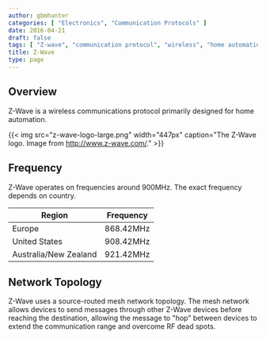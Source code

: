 ```yaml
---
author: gbmhunter
categories: [ "Electronics", "Communication Protocols" ]
date: 2016-04-21
draft: false
tags: [ "Z-wave", "communication protocol", "wireless", "home automation" ]
title: Z-Wave
type: page
---
```


## Overview

Z-Wave is a wireless communications protocol primarily designed for home automation.

{{< img src="z-wave-logo-large.png" width="447px" caption="The Z-Wave logo. Image from http://www.z-wave.com/."  >}}

## Frequency

Z-Wave operates on frequencies around 900MHz. The exact frequency depends on country.

<table>
    <thead>
        <tr>
            <th>Region</th>
            <th>Frequency</th>
        </tr>
    </thead>
<tbody>
<tr>
<td>Europe</td>
<td>868.42MHz</td>
</tr>
<tr>
<td>United States</td>
<td>908.42MHz</td>
</tr>
<tr>
<td>Australia/New Zealand</td>
<td>921.42MHz</td>
</tr>
</tbody>
</table>

## Network Topology

Z-Wave uses a source-routed mesh network topology. The mesh network allows devices to send messages through other Z-Wave devices before reaching the destination, allowing the message to "hop" between devices to extend the communication range and overcome RF dead spots.
